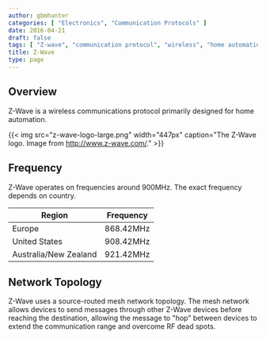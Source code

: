 ```yaml
---
author: gbmhunter
categories: [ "Electronics", "Communication Protocols" ]
date: 2016-04-21
draft: false
tags: [ "Z-wave", "communication protocol", "wireless", "home automation" ]
title: Z-Wave
type: page
---
```


## Overview

Z-Wave is a wireless communications protocol primarily designed for home automation.

{{< img src="z-wave-logo-large.png" width="447px" caption="The Z-Wave logo. Image from http://www.z-wave.com/."  >}}

## Frequency

Z-Wave operates on frequencies around 900MHz. The exact frequency depends on country.

<table>
    <thead>
        <tr>
            <th>Region</th>
            <th>Frequency</th>
        </tr>
    </thead>
<tbody>
<tr>
<td>Europe</td>
<td>868.42MHz</td>
</tr>
<tr>
<td>United States</td>
<td>908.42MHz</td>
</tr>
<tr>
<td>Australia/New Zealand</td>
<td>921.42MHz</td>
</tr>
</tbody>
</table>

## Network Topology

Z-Wave uses a source-routed mesh network topology. The mesh network allows devices to send messages through other Z-Wave devices before reaching the destination, allowing the message to "hop" between devices to extend the communication range and overcome RF dead spots.
